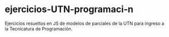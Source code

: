 # ejercicios-UTN-programaci-n
Ejercicios resueltos en JS de modelos de parciales de la UTN para ingreso a la Tecnicatura de Programación.
